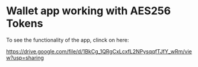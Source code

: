 # Wallet app working with AES256 Tokens

To see the functionality of the app, clinck on here:

https://drive.google.com/file/d/1BkCg_1QRgCxLcxfL2NPysqqfTJfY_wRm/view?usp=sharing
